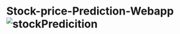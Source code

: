 # Stock-price-Prediction-Webapp![stockPredicition](https://user-images.githubusercontent.com/66255061/150576710-4eb79f59-234f-4e3f-aee2-43514fefdfd1.png)
